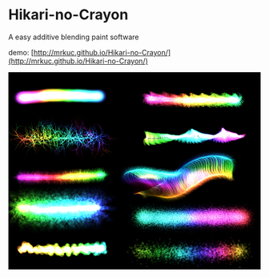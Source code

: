 # Hikari-no-Crayon

A easy additive blending paint software

demo: [http://mrkuc.github.io/Hikari-no-Crayon/](http://mrkuc.github.io/Hikari-no-Crayon/)

![image](demo.png)
